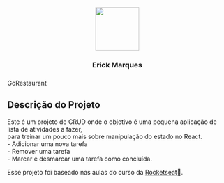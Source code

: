 <div align="center">
<img width=100 src="https://user-images.githubusercontent.com/56804790/167269420-a61c4774-4662-433d-966d-ee3a90070c8a.png"/>
  <h3>Erick Marques<h3>
    </div>
 

<p disply=flex>GoRestaurant<p>

## Descrição do Projeto
Este é um projeto de CRUD onde o objetivo é uma pequena aplicação de lista de atividades a fazer, <br/>
para treinar um pouco mais sobre manipulação do estado no React.  <br/>
    - Adicionar uma nova tarefa  <br/>
    - Remover uma tarefa  <br/>
    - Marcar e desmarcar uma tarefa como concluída. <br/>
    
Esse projeto foi baseado nas aulas do curso da <a href="https://www.rocketseat.com.br/">Rocketseat🔗</a>.
